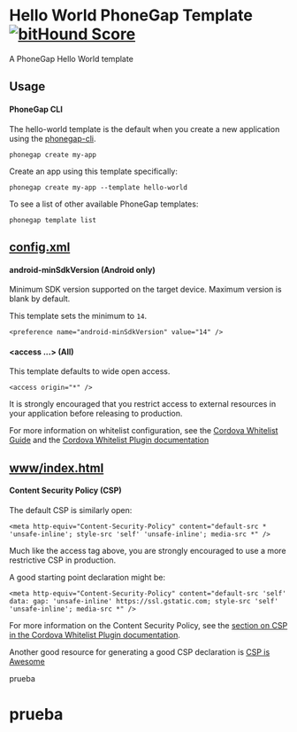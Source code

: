 # Hello World PhoneGap Template [![bitHound Score][bithound-img]][bithound-url]

A PhoneGap Hello World template

## Usage

#### PhoneGap CLI

The hello-world template is the default when you create a new application using the [phonegap-cli][phonegap-cli-url].

    phonegap create my-app

Create an app using this template specifically:

    phonegap create my-app --template hello-world

To see a list of other available PhoneGap templates:

    phonegap template list

## [config.xml][config-xml]

#### android-minSdkVersion (Android only)

Minimum SDK version supported on the target device. Maximum version is blank by default.

This template sets the minimum to `14`.

    <preference name="android-minSdkVersion" value="14" />

#### &lt;access ...&gt; (All)

This template defaults to wide open access.

    <access origin="*" />

It is strongly encouraged that you restrict access to external resources in your application before releasing to production.

For more information on whitelist configuration, see the [Cordova Whitelist Guide][cordova-whitelist-guide] and the [Cordova Whitelist Plugin documentation][cordova-plugin-whitelist]

## [www/index.html][index-html]

#### Content Security Policy (CSP)

The default CSP is similarly open:

    <meta http-equiv="Content-Security-Policy" content="default-src * 'unsafe-inline'; style-src 'self' 'unsafe-inline'; media-src *" />

Much like the access tag above, you are strongly encouraged to use a more restrictive CSP in production.

A good starting point declaration might be:

    <meta http-equiv="Content-Security-Policy" content="default-src 'self' data: gap: 'unsafe-inline' https://ssl.gstatic.com; style-src 'self' 'unsafe-inline'; media-src *" />

For more information on the Content Security Policy, see the [section on CSP in the Cordova Whitelist Plugin documentation][cordova-plugin-whitelist-csp].

Another good resource for generating a good CSP declaration is [CSP is Awesome][csp-is-awesome]


[phonegap-cli-url]: http://github.com/phonegap/phonegap-cli
[cordova-app]: http://github.com/apache/cordova-app-hello-world
[bithound-img]: https://www.bithound.io/github/phonegap/phonegap-app-hello-world/badges/score.svg
[bithound-url]: https://www.bithound.io/github/phonegap/phonegap-app-hello-world
[config-xml]: https://github.com/phonegap/phonegap-template-hello-world/blob/master/config.xml
[index-html]: https://github.com/phonegap/phonegap-template-hello-world/blob/master/www/index.html
[cordova-whitelist-guide]: https://cordova.apache.org/docs/en/dev/guide/appdev/whitelist/index.html
[cordova-plugin-whitelist]: http://cordova.apache.org/docs/en/latest/reference/cordova-plugin-whitelist
[cordova-plugin-whitelist-csp]: http://cordova.apache.org/docs/en/latest/reference/cordova-plugin-whitelist#content-security-policy
[csp-is-awesome]: http://cspisawesome.com
 prueba
# prueba
